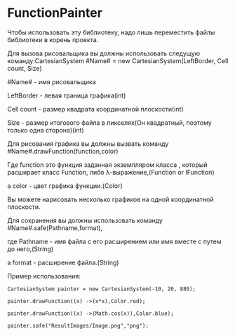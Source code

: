 # FunctionPainter
Чтобы использовать эту библиотеку, надо лишь переместить файлы библиотеки в корень проекта.

Для вызова рисовальщика вы должны использовать следущую команду:CartesianSystem #Name# = new CartesianSystem(LeftBorder, Cell count, Size)

#Name# - имя рисовальщика

LeftBorder - левая граница графика(int)

Cell count - размер квадрата координатной плоскости(int)

Size - размер итогового файла в пикселях(Он квадратный, поэтому только одна сторона)(int)

Для рисования графика вы должны вызвать команду #Name#.drawFunction(function,color)

Где function это функция заданная экземпляром класса , который расширает класс Function, либо λ-выражение,(Function or IFunction)

а color - цвет графика функции.(Color)

Вы можете нарисовать несколько графиков на одной координатной плоскости.

Для сохранения вы должны использовать команду #Name#.safe(Pathname,format),

где Pathname - имя файла с его расширением или имя вместе с путем до него,(String)

а format - расширение файла.(String)

Пример использования:

    CartesianSystem painter = new CartesianSystem(-10, 20, 880);
    
    painter.drawFunction((x) ->(x*x),Color.red);
    
    painter.drawFunction((x) ->(Math.cos(x)),Color.blue);
    
    painter.safe("ResultImages/Image.png","png");

